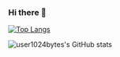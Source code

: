 ### Hi there 👋

<!--
**user1024bytes/user1024bytes** is a ✨ _special_ ✨ repository because its `README.md` (this file) appears on your GitHub profile.

Here are some ideas to get you started:

- 🔭 I’m currently working on ...
- 🌱 I’m currently learning ...
- 👯 I’m looking to collaborate on ...
- 🤔 I’m looking for help with ...
- 💬 Ask me about ...
- ⚡ Fun fact: ...
- 📫 How to reach me: 1024Bytes#1024
-->

[![Top Langs](https://github-readme-stats.vercel.app/api/top-langs/?username=user1024bytes)](https://github.com/user1024bytes/github-readme-stats&theme=github_dark)

![user1024bytes's GitHub stats](https://github-readme-stats.vercel.app/api?username=user1024bytes&theme=github_dark&show_icons=true)
